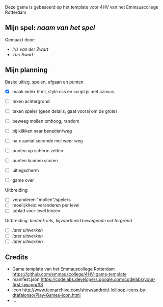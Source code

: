 Deze game is gebaseerd op het template voor 4HV van het Emmauscollege Rotterdam

## Mijn spel: *naam van het spel*
Gemaakt door:
- *Iris van der Zwart*
- *Turi Swart*

## Mijn planning

Basis: uitleg, spelen, afgaan en punten
- [x] maak index.html, style.css en script.js met canvas
- [ ] teken achtergrond
- [ ] teken speler (geen details, gaat vooral om de grote)
- [ ] beweeg mollen omhoog, random
- [ ] bij klikken naar beneden/weg
- [ ] na x aantal seconde mol weer weg
- [ ] punten op scherm zetten
- [ ] punten kunnen scoren
- [ ] uitlegscherm
- [ ] game over


Uitbreiding: 
- [ ] veranderen "mollen"/spelers
- [ ] moeilijkheid veranderen per level
- [ ] tablad voor level kiezen

Uitbreiding: *bedenk iets, bijvoorbeeld bewegende achtergrond*
- [ ] *later uitwerken*
- [ ] *later uitwerken*
- [ ] *later uitwerken*

## Credits
- Game template van het Emmauscollege Rotterdam https://github.com/emmauscollege/4HV-game-template
- manifest.json https://codelabs.developers.google.com/codelabs/your-first-pwapp/#3
- icon http://www.iconarchive.com/show/android-lollipop-icons-by-dtafalonso/Play-Games-icon.html
- ...
